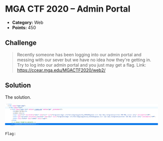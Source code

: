 # MGA CTF 2020 – Admin Portal

* **Category:** Web
* **Points:** 450

## Challenge

> Recently someone has been logging into our admin portal and messing with our sever but we have no idea how they're 
getting in. Try to log into our admin portal and you just may get a flag. Link: https://ccear.mga.edu/MGACTF2020/web2/

## Solution

The solution.

![Admin Portal](../IMAGES/web-adminportal.png)

```
Flag: 
```